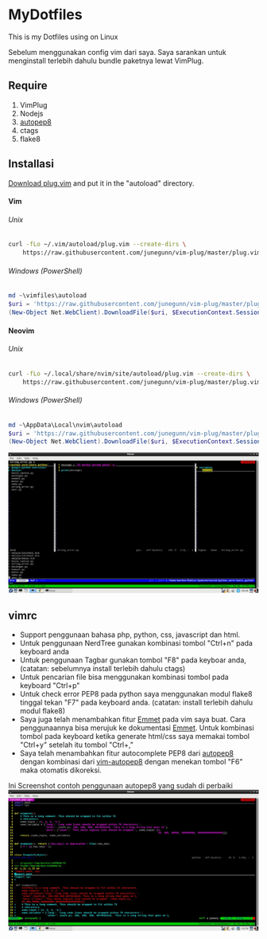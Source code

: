 # MyDotfiles
This is my Dotfiles using on Linux

Sebelum menggunakan config vim dari saya. Saya sarankan untuk menginstall terlebih dahulu bundle paketnya lewat VimPlug.

## Require
1. VimPlug
2. Nodejs
3. [autopep8][autopep8]
4. ctags
5. flake8

## Installasi
[Download plug.vim](https://raw.githubusercontent.com/junegunn/vim-plug/master/plug.vim)
and put it in the "autoload" directory.

#### Vim

###### Unix

```sh
curl -fLo ~/.vim/autoload/plug.vim --create-dirs \
    https://raw.githubusercontent.com/junegunn/vim-plug/master/plug.vim
```

###### Windows (PowerShell)

```powershell
md ~\vimfiles\autoload
$uri = 'https://raw.githubusercontent.com/junegunn/vim-plug/master/plug.vim'
(New-Object Net.WebClient).DownloadFile($uri, $ExecutionContext.SessionState.Path.GetUnresolvedProviderPathFromPSPath("~\vimfiles\autoload\plug.vim"))
```

#### Neovim

###### Unix

```sh
curl -fLo ~/.local/share/nvim/site/autoload/plug.vim --create-dirs \
    https://raw.githubusercontent.com/junegunn/vim-plug/master/plug.vim
```

###### Windows (PowerShell)

```powershell
md ~\AppData\Local\nvim\autoload
$uri = 'https://raw.githubusercontent.com/junegunn/vim-plug/master/plug.vim'
(New-Object Net.WebClient).DownloadFile($uri, $ExecutionContext.SessionState.Path.GetUnresolvedProviderPathFromPSPath("~\AppData\Local\nvim\autoload\plug.vim"))
```

![Screenshot](/img/screenshot.jpg)
## vimrc
* Support penggunaan bahasa php, python, css, javascript dan html.
* Untuk penggunaan NerdTree gunakan kombinasi tombol "Ctrl+n" pada keyboard anda
* Untuk penggunaan Tagbar gunakan tombol "F8" pada keyboar anda, (catatan: sebelumnya install terlebih dahulu ctags)
* Untuk pencarian file bisa menggunakan kombinasi tombol pada keyboard "Ctrl+p"
* Untuk check error PEP8 pada python saya menggunakan modul flake8 tinggal tekan "F7" pada keyboard anda. (catatan: install terlebih dahulu modul flake8)
* Saya juga telah menambahkan fitur [Emmet][Emmet] pada vim saya buat. Cara penggunaannya bisa merujuk ke dokumentasi [Emmet][Emmet]. Untuk kombinasi tombol pada keyboard ketika generate html/css saya memakai tombol "Ctrl+y" setelah itu tombol "Ctrl+,"
* Saya telah menambahkan fitur autocomplete PEP8 dari [autopep8][autopep8] dengan kombinasi dari [vim-autopep8][vim-autopep8] dengan menekan tombol "F6" maka otomatis dikoreksi.

Ini Screenshot contoh penggunaan autopep8 yang sudah di perbaiki
![autopep8](/img/autopep8.jpg)

[vim-autopep8]: https://github.com/tell-k/vim-autopep8
[autopep8]: https://github.com/hhatto/autopep8
[Emmet]: https://emmet.io/

